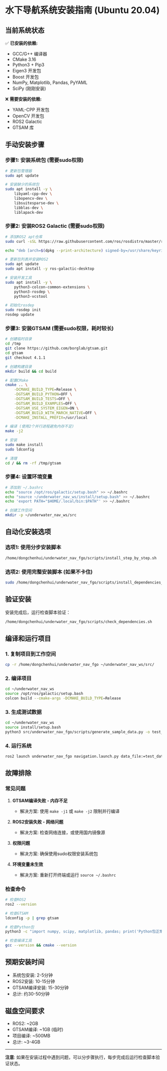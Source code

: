 # 水下导航系统安装指南 (Ubuntu 20.04)

## 当前系统状态

✅ **已安装的依赖:**
- GCC/G++ 编译器
- CMake 3.16
- Python3 + Pip3
- Eigen3 开发包
- Boost 开发包
- NumPy, Matplotlib, Pandas, PyYAML
- SciPy (刚刚安装)

❌ **需要安装的依赖:**
- YAML-CPP 开发包
- OpenCV 开发包
- ROS2 Galactic
- GTSAM 库

## 手动安装步骤

### 步骤1: 安装系统包 (需要sudo权限)

```bash
# 更新包管理器
sudo apt update

# 安装缺少的系统包
sudo apt install -y \
    libyaml-cpp-dev \
    libopencv-dev \
    libsuitesparse-dev \
    libblas-dev \
    liblapack-dev
```

### 步骤2: 安装ROS2 Galactic (需要sudo权限)

```bash
# 添加ROS2 apt仓库
sudo curl -sSL https://raw.githubusercontent.com/ros/rosdistro/master/ros.key -o /usr/share/keyrings/ros-archive-keyring.gpg

echo "deb [arch=$(dpkg --print-architecture) signed-by=/usr/share/keyrings/ros-archive-keyring.gpg] http://packages.ros.org/ros2/ubuntu $(. /etc/os-release && echo $UBUNTU_CODENAME) main" | sudo tee /etc/apt/sources.list.d/ros2.list > /dev/null

# 更新包列表并安装ROS2
sudo apt update
sudo apt install -y ros-galactic-desktop

# 安装开发工具
sudo apt install -y \
    python3-colcon-common-extensions \
    python3-rosdep \
    python3-vcstool

# 初始化rosdep
sudo rosdep init
rosdep update
```

### 步骤3: 安装GTSAM (需要sudo权限，耗时较长)

```bash
# 创建临时目录
cd /tmp
git clone https://github.com/borglab/gtsam.git
cd gtsam
git checkout 4.1.1

# 创建构建目录
mkdir build && cd build

# 配置CMake
cmake .. \
    -DCMAKE_BUILD_TYPE=Release \
    -DGTSAM_BUILD_PYTHON=OFF \
    -DGTSAM_BUILD_TESTS=OFF \
    -DGTSAM_BUILD_EXAMPLES=OFF \
    -DGTSAM_USE_SYSTEM_EIGEN=ON \
    -DGTSAM_BUILD_WITH_MARCH_NATIVE=OFF \
    -DCMAKE_INSTALL_PREFIX=/usr/local

# 编译 (使用2个并行进程避免内存不足)
make -j2

# 安装
sudo make install
sudo ldconfig

# 清理
cd / && rm -rf /tmp/gtsam
```

### 步骤4: 设置环境变量

```bash
# 添加到 ~/.bashrc
echo "source /opt/ros/galactic/setup.bash" >> ~/.bashrc
echo "source ~/underwater_nav_ws/install/setup.bash" >> ~/.bashrc
echo 'export PATH="$HOME/.local/bin:$PATH"' >> ~/.bashrc

# 创建工作空间
mkdir -p ~/underwater_nav_ws/src
```

## 自动化安装选项

### 选项1: 使用分步安装脚本
```bash
/home/dongchenhui/underwater_nav_fgo/scripts/install_step_by_step.sh
```

### 选项2: 使用完整安装脚本 (如果不卡住)
```bash
sudo /home/dongchenhui/underwater_nav_fgo/scripts/install_dependencies_ubuntu20.sh
```

## 验证安装

安装完成后，运行检查脚本验证：
```bash
/home/dongchenhui/underwater_nav_fgo/scripts/check_dependencies.sh
```

## 编译和运行项目

### 1. 复制项目到工作空间
```bash
cp -r /home/dongchenhui/underwater_nav_fgo ~/underwater_nav_ws/src/
```

### 2. 编译项目
```bash
cd ~/underwater_nav_ws
source /opt/ros/galactic/setup.bash
colcon build --cmake-args -DCMAKE_BUILD_TYPE=Release
```

### 3. 生成测试数据
```bash
cd ~/underwater_nav_ws
source install/setup.bash
python3 src/underwater_nav_fgo/scripts/generate_sample_data.py -o test_data.csv -d 60
```

### 4. 运行系统
```bash
ros2 launch underwater_nav_fgo navigation.launch.py data_file:=test_data.csv use_rviz:=true
```

## 故障排除

### 常见问题

1. **GTSAM编译失败 - 内存不足**
   - 解决方案: 使用 `make -j1` 或 `make -j2` 限制并行编译

2. **ROS2安装失败 - 网络问题**
   - 解决方案: 检查网络连接，或使用国内镜像源

3. **权限问题**
   - 解决方案: 确保使用sudo权限安装系统包

4. **环境变量未生效**
   - 解决方案: 重新打开终端或运行 `source ~/.bashrc`

### 检查命令

```bash
# 检查ROS2
ros2 --version

# 检查GTSAM
ldconfig -p | grep gtsam

# 检查Python包
python3 -c "import numpy, scipy, matplotlib, pandas; print('Python包正常')"

# 检查编译工具
gcc --version && cmake --version
```

## 预期安装时间

- 系统包安装: 2-5分钟
- ROS2安装: 10-15分钟
- GTSAM编译安装: 15-30分钟
- 总计: 约30-50分钟

## 磁盘空间要求

- ROS2: ~2GB
- GTSAM编译: ~1GB (临时)
- 项目编译: ~500MB
- 总计: ~3-4GB

---

**注意**: 如果在安装过程中遇到问题，可以分步骤执行，每步完成后运行检查脚本验证状态。
